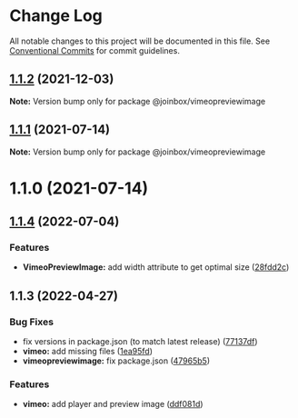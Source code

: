 # Change Log

All notable changes to this project will be documented in this file.
See [Conventional Commits](https://conventionalcommits.org) for commit guidelines.

## [1.1.2](https://github.com/joinbox/ui-components/compare/@joinbox/vimeopreviewimage@1.1.1...@joinbox/vimeopreviewimage@1.1.2) (2021-12-03)

**Note:** Version bump only for package @joinbox/vimeopreviewimage





## [1.1.1](https://github.com/joinbox/ui-components/compare/@joinbox/vimeopreviewimage@1.1.0...@joinbox/vimeopreviewimage@1.1.1) (2021-07-14)

**Note:** Version bump only for package @joinbox/vimeopreviewimage





# 1.1.0 (2021-07-14)
## [1.1.4](https://github.com/joinbox/ui-components/compare/@joinbox/vimeopreviewimage@1.1.3...@joinbox/vimeopreviewimage@1.1.4) (2022-07-04)


### Features

* **VimeoPreviewImage:** add width attribute to get optimal size ([28fdd2c](https://github.com/joinbox/ui-components/commit/28fdd2ccf1995093d1f71d6ef5b5e48339d4293c))





## 1.1.3 (2022-04-27)


### Bug Fixes

* fix versions in package.json (to match latest release) ([77137df](https://github.com/joinbox/ui-components/commit/77137df6758b2d39ee06941ba3e6a062c1f5b9e4))
* **vimeo:** add missing files ([1ea95fd](https://github.com/joinbox/ui-components/commit/1ea95fdc529e28b8513d9f3d4822ef68ad439e13))
* **vimeopreviewimage:** fix package.json ([47965b5](https://github.com/joinbox/ui-components/commit/47965b511677ee31ce43174225d8f868b11c0ca6))


### Features

* **vimeo:** add player and preview image ([ddf081d](https://github.com/joinbox/ui-components/commit/ddf081d47c2b5bacfc7fa2081be30c6a95f56ca1))
